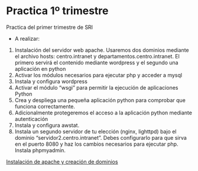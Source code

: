 # Practica 1º trimestre
Practica del primer trimestre de SRI

- A realizar:
1.  Instalación del servidor web apache. Usaremos dos dominios mediante el archivo hosts: centro.intranet y     departamentos.centro.intranet. El primero servirá el contenido mediante wordpress y el segundo una         aplicación en python
2.  Activar los módulos necesarios para ejecutar php y acceder a mysql
3.  Instala y configura wordpress
4.  Activar el módulo “wsgi” para permitir la ejecución de aplicaciones Python
5.  Crea y despliega una pequeña aplicación python para comprobar que funciona correctamente.
6.  Adicionalmente protegeremos el acceso a la aplicación python mediante autenticación
7.  Instala y configura awstat.
8.  Instala un segundo servidor de tu elección (nginx, lighttpd) bajo el dominio        “servidor2.centro.intranet”. Debes configurarlo para que sirva en el puerto 8080 y haz los cambios  necesarios para ejecutar php. Instala phpmyadmin.

[Instalación de apache y creación de dominios]()
